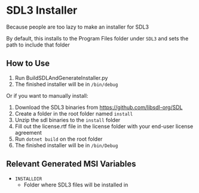 # SDL3 Installer

Because people are too lazy to make an installer for SDL3

By default, this installs to the Program Files folder under `SDL3` and sets the path to include that folder

## How to Use

1. Run BuildSDLAndGenerateInstaller.py
2. The finished installer will be in `/bin/debug`

Or if you want to manually install:

1. Download the SDL3 binaries from https://github.com/libsdl-org/SDL
2. Create a folder in the root folder named `install`
3. Unzip the sdl binaries to the `install` folder
4. Fill out the license.rtf file in the license folder with your end-user license agreement
5. Run `dotnet build` on the root folder
6. The finished installer will be in `/bin/Debug`

## Relevant Generated MSI Variables
- `INSTALLDIR`
  - Folder where SDL3 files will be installed in